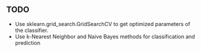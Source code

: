 TODO
----

- Use sklearn.grid_search.GridSearchCV to get optimized parameters of the classifier.
- Use k-Nearest Neighbor and Naive Bayes methods for classification and prediction
